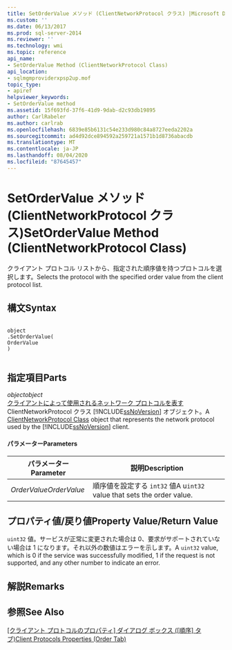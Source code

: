 ```yaml
---
title: SetOrderValue メソッド (ClientNetworkProtocol クラス) |Microsoft Docs
ms.custom: ''
ms.date: 06/13/2017
ms.prod: sql-server-2014
ms.reviewer: ''
ms.technology: wmi
ms.topic: reference
api_name:
- SetOrderValue Method (ClientNetworkProtocol Class)
api_location:
- sqlmgmproviderxpsp2up.mof
topic_type:
- apiref
helpviewer_keywords:
- SetOrderValue method
ms.assetid: 15f693fd-37f6-41d9-9dab-d2c93db19895
author: CarlRabeler
ms.author: carlrab
ms.openlocfilehash: 6839e85b6131c54e233d980c84a8727eeda2202a
ms.sourcegitcommit: ad4d92dce894592a259721a1571b1d8736abacdb
ms.translationtype: MT
ms.contentlocale: ja-JP
ms.lasthandoff: 08/04/2020
ms.locfileid: "87645457"
---
```

# <a name="setordervalue-method-clientnetworkprotocol-class"></a><span data-ttu-id="bef8b-102">SetOrderValue メソッド (ClientNetworkProtocol クラス)</span><span class="sxs-lookup"><span data-stu-id="bef8b-102">SetOrderValue Method (ClientNetworkProtocol Class)</span></span>
  <span data-ttu-id="bef8b-103">クライアント プロトコル リストから、指定された順序値を持つプロトコルを選択します。</span><span class="sxs-lookup"><span data-stu-id="bef8b-103">Selects the protocol with the specified order value from the client protocol list.</span></span>  
  
## <a name="syntax"></a><span data-ttu-id="bef8b-104">構文</span><span class="sxs-lookup"><span data-stu-id="bef8b-104">Syntax</span></span>  
  
```  
  
object  
.SetOrderValue(  
OrderValue  
)  
  
```  
  
## <a name="parts"></a><span data-ttu-id="bef8b-105">指定項目</span><span class="sxs-lookup"><span data-stu-id="bef8b-105">Parts</span></span>  
 <span data-ttu-id="bef8b-106">*object*</span><span class="sxs-lookup"><span data-stu-id="bef8b-106">*object*</span></span>  
 <span data-ttu-id="bef8b-107">[クライアントによって使用されるネットワーク プロトコルを表す](clientnetworkprotocol-class.md) ClientNetworkProtocol クラス [!INCLUDE[ssNoVersion](../../../includes/ssnoversion-md.md)] オブジェクト。</span><span class="sxs-lookup"><span data-stu-id="bef8b-107">A [ClientNetworkProtocol Class](clientnetworkprotocol-class.md) object that represents the network protocol used by the [!INCLUDE[ssNoVersion](../../../includes/ssnoversion-md.md)] client.</span></span>  
  
#### <a name="parameters"></a><span data-ttu-id="bef8b-108">パラメーター</span><span class="sxs-lookup"><span data-stu-id="bef8b-108">Parameters</span></span>  
  
|<span data-ttu-id="bef8b-109">パラメーター</span><span class="sxs-lookup"><span data-stu-id="bef8b-109">Parameter</span></span>|<span data-ttu-id="bef8b-110">説明</span><span class="sxs-lookup"><span data-stu-id="bef8b-110">Description</span></span>|  
|---------------|-----------------|  
|<span data-ttu-id="bef8b-111">*OrderValue*</span><span class="sxs-lookup"><span data-stu-id="bef8b-111">*OrderValue*</span></span>|<span data-ttu-id="bef8b-112">順序値を設定する `int32` 値</span><span class="sxs-lookup"><span data-stu-id="bef8b-112">A u`int32` value that sets the order value.</span></span>|  
  
## <a name="property-valuereturn-value"></a><span data-ttu-id="bef8b-113">プロパティ値/戻り値</span><span class="sxs-lookup"><span data-stu-id="bef8b-113">Property Value/Return Value</span></span>  
 <span data-ttu-id="bef8b-114">`uint32` 値。サービスが正常に変更された場合は 0、要求がサポートされていない場合は 1 になります。それ以外の数値はエラーを示します。</span><span class="sxs-lookup"><span data-stu-id="bef8b-114">A `uint32` value, which is 0 if the service was successfully modified, 1 if the request is not supported, and any other number to indicate an error.</span></span>  
  
## <a name="remarks"></a><span data-ttu-id="bef8b-115">解説</span><span class="sxs-lookup"><span data-stu-id="bef8b-115">Remarks</span></span>  
  
## <a name="see-also"></a><span data-ttu-id="bef8b-116">参照</span><span class="sxs-lookup"><span data-stu-id="bef8b-116">See Also</span></span>  
 <span data-ttu-id="bef8b-117">[[クライアント プロトコルのプロパティ] ダイアログ ボックス ([順序] タブ)](https://technet.microsoft.com/library/ms187884.aspx)</span><span class="sxs-lookup"><span data-stu-id="bef8b-117">[Client Protocols Properties (Order Tab)](https://technet.microsoft.com/library/ms187884.aspx)</span></span>  
  
  
